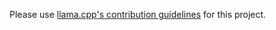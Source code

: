 Please use [llama.cpp's contribution guidelines](https://github.com/ggml-org/llama.cpp/blob/master/CONTRIBUTING.md) for this project.
